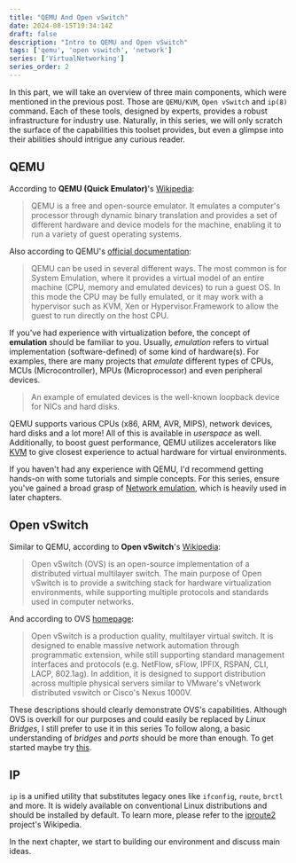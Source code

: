 ```yaml
---
title: "QEMU And Open vSwitch"
date: 2024-08-15T19:34:14Z
draft: false
description: "Intro to QEMU and Open vSwitch"
tags: ['qemu', 'open vswitch', 'network']
series: ['VirtualNetworking']
series_order: 2
---
```


In this part, we will take an overview of three main components, which were mentioned in the previous post. Those are `QEMU/KVM`, `Open vSwitch` and `ip(8)` command.
Each of these tools, designed by experts, provides a robust infrastructure for industry use.
Naturally, in this series, we will only scratch the surface of the capabilities this toolset provides,
but even a glimpse into their abilities should intrigue any curious reader.

## QEMU

According to **QEMU (Quick Emulator)**'s [Wikipedia](https://en.wikipedia.org/wiki/QEMU):

> QEMU is a free and open-source emulator. It emulates a computer's processor through dynamic binary translation and provides
> a set of different hardware and device models for the machine, enabling it to run a variety of guest operating systems.

Also according to QEMU's [official documentation](https://www.qemu.org/docs/master/about/index.html):

> QEMU can be used in several different ways. The most common is for System Emulation, where it provides a virtual model of an entire machine (CPU, memory and emulated devices)
> to run a guest OS. In this mode the CPU may be fully emulated, or it may work with a hypervisor such as KVM, Xen or Hypervisor.Framework to allow the guest to run directly on the host CPU.

If you've had experience with virtualization before, the concept of **emulation** should be familiar to you.
Usually, *emulation* refers to virtual implementation (software-defined) of some kind of hardware(s).
For examples, there are many projects that *emulate* different types of CPUs, MCUs (Microcontroller), MPUs (Microprocessor) and even peripheral devices.
> An example of emulated devices is the well-known loopback device for NICs and hard disks.

QEMU supports various CPUs (x86, ARM, AVR, MIPS), network devices, hard disks and a lot more! All of this is available in *userspace* as well.
Additionally, to boost guest performance, QEMU utilizes accelerators like [KVM](https://www.kernel.org/doc/html/latest/virt/kvm/index.html) to give
closest experience to actual hardware for virtual environments.

If you haven't had any experience with QEMU, I'd recommend getting hands-on with some tutorials and simple concepts.
For this series, ensure you've gained a broad grasp of [Network emulation](https://www.qemu.org/docs/master/system/devices/net.html), which is heavily used in later chapters.

## Open vSwitch

Similar to QEMU, according to **Open vSwitch**'s [Wikipedia](https://en.wikipedia.org/wiki/Open_vSwitch):

> Open vSwitch (OVS) is an open-source implementation of a distributed virtual multilayer switch. The main purpose of Open vSwitch is to provide a switching stack for hardware virtualization environments,
> while supporting multiple protocols and standards used in computer networks.

And according to OVS [homepage](https://www.openvswitch.org/):

> Open vSwitch is a production quality, multilayer virtual switch. It is designed to enable massive network automation through programmatic extension,
> while still supporting standard management interfaces and protocols (e.g. NetFlow, sFlow, IPFIX, RSPAN, CLI, LACP, 802.1ag).
> In addition, it is designed to support distribution across multiple physical servers similar to VMware's vNetwork distributed vswitch or Cisco's Nexus 1000V.

These descriptions should clearly demonstrate OVS's capabilities.
Although OVS is overkill for our purposes and could easily be replaced by *Linux Bridges*, I still prefer to use it in this series
To follow along, a basic understanding of *bridges* and *ports* should be more than enough. To get started maybe try [this](https://medium.com/@ozcankasal/understanding-open-vswitch-part-1-fd75e32794e4).

## IP

`ip` is a unified utility that substitutes legacy ones like `ifconfig`, `route`, `brctl` and more.
It is widely available on conventional Linux distributions and should be installed by default.
To learn more, please refer to the [iproute2](https://en.wikipedia.org/wiki/Iproute2) project's Wikipedia.

In the next chapter, we start to building our environment and discuss main ideas.
